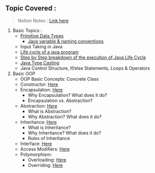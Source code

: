 ## Topic Covered :

> Notion Notes : [Link here](https://gentle-thread-194.notion.site/Java-Spring-Boot-1e5e591153f08095aeb8de73bfd0db7d)

1. Basic Topics :
   - [Primitive Data Types](https://www.baeldung.com/java-primitives)
     - [Java variable & naming conventions](https://jenkov.com/tutorials/java/variables.html)
   - Input Taking in Java
   - [Life cycle of a java program](https://www.startertutorials.com/corejava/life-cycle-java-program.html) 
   - [Step by Step breakdown of the execution of Java Life Cycle](https://gentle-thread-194.notion.site/Simple-and-step-by-step-breakdown-of-the-Java-Execution-Lifecycle-1e7e591153f0803fbd47c5b28c21d844)
   - [Java Type Casting](https://www.programiz.com/java-programming/typecasting)
   - Java Control Structure, If/else Statements, Loops & Operators
2. Basic OOP
   - OOP Basic Concepts: Concrete Class
   - Constructor: [Here](./src/basics/OOP/Constructor)
   - Encapsulation: [Here](./src/basics/OOP/Encapsulation)
     - Why Encapsulation? What does it do?
     - Encapsulation vs. Abstraction?
   - Abstraction: [Here](./src/basics/OOP/Abstraction)
     - What is Abstraction?
     - Why Abstraction? What does it do?
   - Inheritance: [Here](./src/basics/OOP/Inheritence)
     - What is Inheritance?
     - Why Inheritance? What does it do?
     - Rules of Inheritance
   - Interface: [Here](./src/basics/OOP/Interface)
   - Access Modifiers: [Here](./src/basics/OOP/AccessModifiers)
   - Polymorphism:
     - Overloading: [Here](./src/basics/OOP/Polymorphism/OverLoading)
     - Overriding: [Here](./src/basics/OOP/Polymorphism/Overridding)
